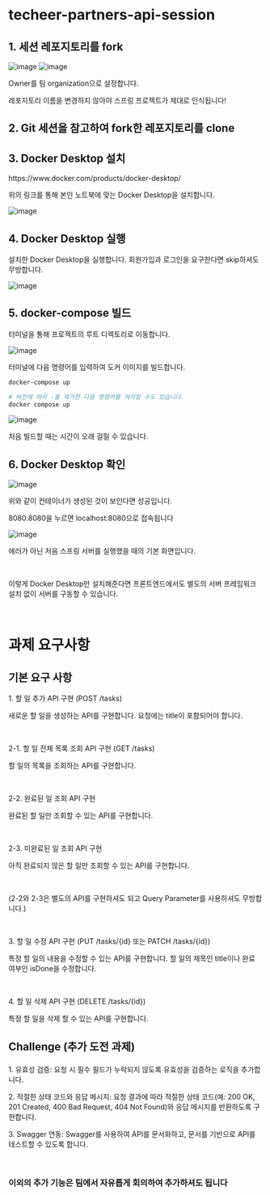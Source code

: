 # techeer-partners-api-session

## 1. 세션 레포지토리를 fork

![image](https://github.com/user-attachments/assets/87f043f3-4ef3-4856-90c8-388cc6e08d81)
![image](https://github.com/user-attachments/assets/9b8bede4-f129-425c-b641-4e111419b1df)

<p>Owner를 팀 organization으로 설정합니다.</p>
<p>레포지토리 이름을 변경하지 않아야 스프링 프로젝트가 제대로 인식됩니다!</p>

## 2. Git 세션을 참고하여 fork한 레포지토리를 clone

## 3. Docker Desktop 설치
<p>https://www.docker.com/products/docker-desktop/</p>
<p>위의 링크를 통해 본인 노트북에 맞는 Docker Desktop을 설치합니다.</p>

![image](https://github.com/user-attachments/assets/8ffa568f-fa3f-4a8e-bf37-48df1d75b38c)

## 4. Docker Desktop 실행
<p>설치한 Docker Desktop을 실행합니다. 회원가입과 로그인을 요구한다면 skip하셔도 무방합니다.</p>

![image](https://github.com/user-attachments/assets/335468d8-9f1d-447e-ad69-69f4ab7da19c)

## 5. docker-compose 빌드
<p>터미널을 통해 프로젝트의 루트 디렉토리로 이동합니다.</p>

![image](https://github.com/user-attachments/assets/f539b6de-d3ad-471d-b813-72a2ef97a5d6)

<p>터미널에 다음 명령어를 입력하여 도커 이미지를 빌드합니다.</p>

```bash
docker-compose up

# 버전에 따라 -를 제거한 다음 명령어를 쳐야할 수도 있습니다.
docker compose up
```

![image](https://github.com/user-attachments/assets/ec888f2d-2ccc-4268-af74-d4b96908ccb7)
<p>처음 빌드할 때는 시간이 오래 걸릴 수 있습니다.</p>

## 6. Docker Desktop 확인
![image](https://github.com/user-attachments/assets/2180df91-6793-4730-8939-9a96919130e5)
<p>위와 같이 컨테이너가 생성된 것이 보인다면 성공입니다.</p>
<p>8080:8080을 누르면 localhost:8080으로 접속됩니다</p>

![image](https://github.com/user-attachments/assets/f8ff0e25-74f4-4312-87a8-d899c85ab783)
<p>에러가 아닌 처음 스프링 서버를 실행했을 때의 기본 화면입니다.</p>

<br>

<p>이렇게 Docker Desktop만 설치해준다면 프론트엔드에서도 별도의 서버 프레임워크 설치 없이 서버를 구동할 수 있습니다.</p>

<br>

# 과제 요구사항

## 기본 요구 사항
<p>1. 할 일 추가 API 구현 (POST /tasks)</p>
<p>새로운 할 일을 생성하는 API를 구현합니다. 요청에는 title이 포함되어야 합니다.</p>
<br>
<p>2-1. 할 일 전체 목록 조회 API 구현 (GET /tasks)</p>
<p>할 일의 목록을 조회하는 API를 구현합니다.</p>
<br>
<p>2-2. 완료된 일 조회 API 구현</p>
<p>완료된 할 일만 조회할 수 있는 API를 구현합니다.</p>
<br>
<p>2-3. 미완료된 일 조회 API 구현 </p>
<p>아직 완료되지 않은 할 일만 조회할 수 있는 API를 구현합니다.</p>
<br>
<p>(2-2와 2-3은 별도의 API를 구현하셔도 되고 Query Parameter를 사용하셔도 무방합니다.)</p>
<br>
<p>3. 할 일 수정 API 구현 (PUT /tasks/{id} 또는 PATCH /tasks/{id})</p>
<p>특정 할 일의 내용을 수정할 수 있는 API를 구현합니다. 할 일의 제목인 title이나 완료 여부인 isDone을 수정합니다.</p>
<br>
<p>4. 할 일 삭제 API 구현 (DELETE /tasks/{id})</p>
<p>특정 할 일을 삭제 할 수 있는 API를 구현합니다.</p>

## Challenge (추가 도전 과제)</p>
<p>1. 유효성 검증: 요청 시 필수 필드가 누락되지 않도록 유효성을 검증하는 로직을 추가합니다.</p>
<p>2. 적절한 상태 코드와 응답 메시지: 요청 결과에 따라 적절한 상태 코드(예: 200 OK, 201 Created, 400 Bad Request, 404 Not Found)와 응답 메시지를 반환하도록 구현합니다.</p>
<p>3. Swagger 연동: Swagger를 사용하여 API를 문서화하고, 문서를 기반으로 API를 테스트할 수 있도록 합니다.</p>
<br>

### 이외의 추가 기능은 팀에서 자유롭게 회의하여 추가하셔도 됩니다
